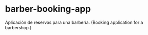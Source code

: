 # barber-booking-app
Aplicación de reservas para una barbería. (Booking application for a barbershop.)

